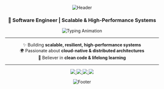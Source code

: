 <div align="center">

![Header](https://capsule-render.vercel.app/api?type=waving&color=0:00C4FF,100:7D2AE8&height=200&section=header&text=Nurettin%20Çoban&fontSize=40&fontColor=fff&animation=fadeIn&fontAlignY=35)

<h3>🚀 Software Engineer | Scalable & High-Performance Systems</h3>

<img src="https://readme-typing-svg.herokuapp.com?font=Fira+Code&size=20&pause=1000&color=00C4FF&center=true&vCenter=true&width=600&lines=Crafting+robust+software;Cloud-native+%7C+Distributed+Systems;Clean+Architecture+%7C+High+Performance" alt="Typing Animation" />

---

✨ Building **scalable, resilient, high-performance systems**  
🌍 Passionate about **cloud-native & distributed architectures**  
🧠 Believer in **clean code & lifelong learning**  

---

<a href="https://www.linkedin.com/in/nurettincoban/">
  <img src="https://img.shields.io/badge/LinkedIn-0077B5?style=for-the-badge&logo=linkedin&logoColor=white" />
</a>
<a href="mailto:cobannurettin@gmail.com">
  <img src="https://img.shields.io/badge/Email-D14836?style=for-the-badge&logo=gmail&logoColor=white" />
</a>
<a href="https://x.com/thenurettin">
  <img src="https://img.shields.io/badge/X%20(Twitter)-000000?style=for-the-badge&logo=twitter&logoColor=white" />
</a>
<a href="https://medium.com/@nurettinc">
  <img src="https://img.shields.io/badge/Medium-12100E?style=for-the-badge&logo=medium&logoColor=white" />
</a>

![Footer](https://capsule-render.vercel.app/api?type=waving&color=0:7D2AE8,100:00C4FF&height=120&section=footer)

</div>
